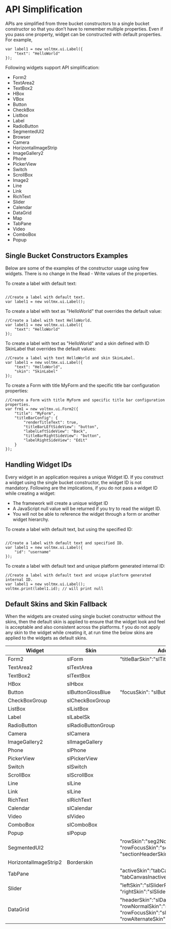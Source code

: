                                


API Simplification
==================

APIs are simplified from three bucket constructors to a single bucket constructor so that you don’t have to remember multiple properties. Even if you pass one property, widget can be constructed with default properties. For example,

```
var label1 = new voltmx.ui.Label({
    "text": "HelloWorld"
}); 
```

Following widgets support API simplification:

*   Form2
*   TextArea2
*   TextBox2
*   HBox
*   VBox
*   Button
*   CheckBox
*   Listbox
*   Label
*   RadioButton
*   SegmentedUI2
*   Browser
*   Camera
*   HorizontalImageStrip
*   ImageGallery2
*   Phone
*   PickerView
*   Switch
*   ScrollBox
*   Image2
*   Line
*   Link
*   RichText
*   Slider
*   Calendar
*   DataGrid
*   Map
*   TabPane
*   Video
*   ComboBox
*   Popup

Single Bucket Constructors Examples
-----------------------------------

Below are some of the examples of the constructor usage using few widgets. There is no change in the Read - Write values of the properties.

To create a label with default text:

```

//Create a label with default text.
var label1 = new voltmx.ui.Label();
```

To create a label with text as "HelloWorld" that overrides the default value:

```
//Create a label with text HelloWorld.
var label1 = new voltmx.ui.Label({
    "text": "HelloWorld"
});
```

To create a label with text as "HelloWorld" and a skin defined with ID SkinLabel that overrides the default values:

```
//Create a label with text HelloWorld and skin SkinLabel.
var label1 = new voltmx.ui.Label({
    "text": "HelloWorld",
    "skin": "SkinLabel"
});
```

To create a Form with title MyForm and the specific title bar configuration properties:

```
//Create a Form with title MyForm and specific title bar configuration properties.
var frm1 = new voltmx.ui.Form2({
    "title": "MyForm",
    "titleBarConfig": {
        "renderTitleText": true,
        "titleBarLEftSideView": "button",
        "labelLeftSideView": "Back",
        "titleBarRightSideView": "button",
        "labelRightSideView": "Edit"
    }
});
```

Handling Widget IDs
-------------------

Every widget in an application requires a unique Widget ID. If you construct a widget using the single bucket constructor, the widget ID is not mandatory. Following are the implications, if you do not pass a widget ID while creating a widget:

*   The framework will create a unique widget ID
*   A JavaScript null value will be returned if you try to read the widget ID.
*   You will not be able to reference the widget through a form or another widget hierarchy.

To create a label with default text, but using the specified ID:

```

//Create a label with default text and specified ID.
var label1 = new voltmx.ui.Label({
    "id": "username"
});
```

To create a label with default text and unique platform generated internal ID:

```
//Create a label with default text and unique platform generated internal ID.
var label1 = new voltmx.ui.Label();
voltmx.print(label1.id); // will print null
```

Default Skins and Skin Fallback
-------------------------------

When the widgets are created using single bucket constructor without the skins, then the default skin is applied to ensure that the widget look and feel is acceptable and also consistent across the platforms. f you do not apply any skin to the widget while creating it, at run time the below skins are applied to the widgets as default skins.

  
| Widget | Skin | Additional Skins |
| --- | --- | --- |
| Form2 | slForm | "titleBarSkin":"slTitleBar" |
| TextArea2 | slTextArea |   |
| TextBox2 | slTextBox |   |
| HBox | slHbox |   |
| Button | slButtonGlossBlue | "focusSkin": "slButtonGlossRed" |
| CheckBoxGroup | slCheckBoxGroup |   |
| ListBox | slListBox |   |
| Label | slLabelSk |   |
| RadioButton | slRadioButtonGroup |   |
| Camera | slCamera |   |
| ImageGallery2 | slImageGallery |   |
| Phone | slPhone |   |
| PickerView | slPickerView |   |
| Switch | slSwitch |   |
| ScrollBox | slScrollBox |   |
| Line | slLine |   |
| Link | slLine |   |
| RichText | slRichText |   |
| Calendar | slCalendar |   |
| Video | slVideo |   |
| ComboBox | slComboBox |   |
| Popup | slPopup |   |
| SegmentedUI2 |   | "rowSkin":"seg2Normal", "rowFocusSkin":"seg2Focus" "sectionHeaderSkin":"sliPhoneSegmentHeader" |
| HorizontalImageStrip2 | Borderskin |   |
| TabPane |   | "activeSkin":"tabCanvas","inactiveSkin": "tabCanvasInactive" |
| Slider |   | "leftSkin":"slSliderRightBlue", "rightSkin":"slSliderRightBlue" |
| DataGrid |   | "headerSkin":"slDataGridHead", "rowNormalSkin":"slDataGridRow", "rowFocusSkin":"slDataGridFocusedRow", "rowAlternateSkin":"slDataGridAtAltRow" |

